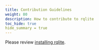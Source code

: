 ```yaml
---
title: Contribution Guidelines
weight: 80
description: How to contribute to rqlite
toc_hide: true
hide_summary = true
---
```


Please review [installing rqlite](/docs/install-rqlite/).
